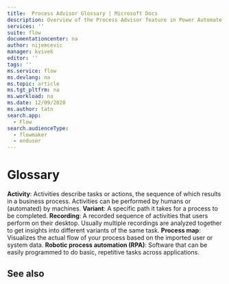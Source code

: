 ```yaml
---
title:  Process Advisor Glossary | Microsoft Docs
description: Overview of the Process Advisor feature in Power Automate.
services: ''
suite: flow
documentationcenter: na
author: nijemcevic 
manager: kvivek
editor: ''
tags: ''
ms.service: flow
ms.devlang: na
ms.topic: article
ms.tgt_pltfrm: na
ms.workload: na
ms.date: 12/09/2020
ms.author: tatn
search.app: 
  - Flow
search.audienceType: 
  - flowmaker
  - enduser
---
```

# Glossary

**Activity**: Activities describe tasks or actions, the sequence of which results in a business process. Activities can be performed by humans or (automated) by machines.
**Variant**: A specific path it takes for a process to be completed. 
**Recording**: A recorded sequence of activities that users perform on their desktop. Usually multiple recordings are analyzed together to get insights into different variants of the same task.
**Process map**: Visualizes the actual flow of your process based on the imported user or system data.
**Robotic process automation (RPA)**: Software that can be easily programmed to do basic, repetitive tasks across applications.

## See also

